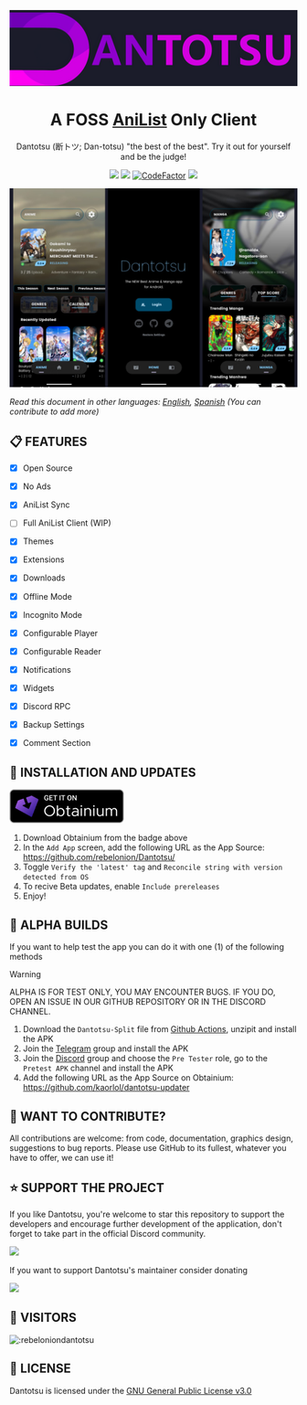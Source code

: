 
![banner](assets/banner.png)

<h1 align="center">
A FOSS <a href="https://anilist.co/">AniList</a> Only Client
</h1>

<p align="center">
Dantotsu (断トツ; Dan-totsu) "the best of the best". Try it out for yourself and be the judge!
</p>

<p align="center">
   <img src="https://img.shields.io/badge/platforms-android-blueviolet?style=for-the-badge"/>
   <a href="https://github.com/rebelonion/Dantotsu/releases"><img src="https://img.shields.io/github/downloads/rebelonion/Dantotsu/total?color=%233DDC84&logo=android&logoColor=%23fff&style=for-the-badge"></a>
   <a href="https://www.codefactor.io/repository/github/rebelonion/dantotsu"><img src="https://www.codefactor.io/repository/github/rebelonion/dantotsu/badge?color=%233DDC84&logo=android&logoColor=%23fff&style=for-the-badge" alt="CodeFactor" /></a>
   <a href="https://discord.gg/4HPZ5nAWwM"><img src="https://img.shields.io/discord/358599430502481920.svg?style=for-the-badge&logo=discord&colorB=7289DA"></a>
</p>

![screenshot](assets/dantotsu-screenshot.png)

*Read this document in other languages: [English](README.md), [Spanish](docs/README.es.md) (You can contribute to add more)*

## 📋 FEATURES 

- [x] Open Source
- [x] No Ads
- [x] AniList Sync
- [ ] Full AniList Client (WIP)
- [x] Themes
- [x] Extensions
- [x] Downloads
- [x] Offline Mode
- [x] Incognito Mode
- [x] Configurable Player
- [x] Configurable Reader
- [x] Notifications
- [x] Widgets
- [x] Discord RPC
- [x] Backup Settings
- [x] Comment Section


## 💾 INSTALLATION AND UPDATES 

<a href="https://github.com/ImranR98/Obtainium/releases"><img src="https://github.com/andrew1412/Dantotsu/blob/dev/assets/badge_obtainium.png?raw=true" width=200px></a>

1. Download Obtainium from the badge above
2. In the `Add App` screen, add the following URL as the App Source: https://github.com/rebelonion/Dantotsu/
3. Toggle `Verify the 'latest' tag` and `Reconcile string with version detected from OS`
4. To recive Beta updates, enable `Include prereleases`
5. Enjoy!

## 🚧 ALPHA BUILDS 

If you want to help test the app you can do it with one (1) of the following methods

> [!warning]
> ALPHA IS FOR TEST ONLY, YOU MAY ENCOUNTER BUGS. IF YOU DO, OPEN AN ISSUE IN OUR GITHUB REPOSITORY OR IN THE DISCORD CHANNEL.

1. Download the `Dantotsu-Split` file from [Github Actions](https://github.com/rebelonion/Dantotsu/actions), unzipit and install the APK
2. Join the [Telegram](https://t.me/+gzBCQExtLQo1YTNh) group and install the APK
3. Join the [Discord](https://discord.gg/4HPZ5nAWwM) group and choose the `Pre Tester` role, go to the `Pretest APK` channel and install the APK
4. Add the following URL as the App Source on Obtainium: https://github.com/kaorlol/dantotsu-updater


## 🤝 WANT TO CONTRIBUTE? 

All contributions are welcome: from code, documentation, graphics design, suggestions to bug reports. Please use GitHub to its fullest, whatever you have to offer, we can use it!


## ⭐ SUPPORT THE PROJECT 
If you like Dantotsu, you're welcome to star this repository to support the developers and encourage further development of the application, don't forget to take part in the official Discord community.

<p align="left">
   <a href="https://discord.gg/4HPZ5nAWwM">
      <img src="https://invidget.switchblade.xyz/4HPZ5nAWwM">
   </a>
</p>

If you want to support Dantotsu's maintainer consider donating

<a href="https://www.buymeacoffee.com/rebelonion"><img src="https://img.buymeacoffee.com/button-api/?text=Buy me a coffee&emoji=&slug=rebelonion&button_colour=FFDD00&font_colour=030201&font_family=Poppins&outline_colour=000000&coffee_colour=ffffff" /></a>

## 👀 VISITORS 

<img src="https://count.getloli.com/get/@:rebeloniondantotsu" alt=":rebeloniondantotsu" />

## 📜 LICENSE 

Dantotsu is licensed under the [GNU General Public License v3.0](LICENSE.md)
